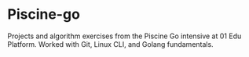 # Piscine-go
Projects and algorithm exercises from the Piscine Go intensive at 01 Edu Platform. Worked with Git, Linux CLI, and Golang fundamentals.
